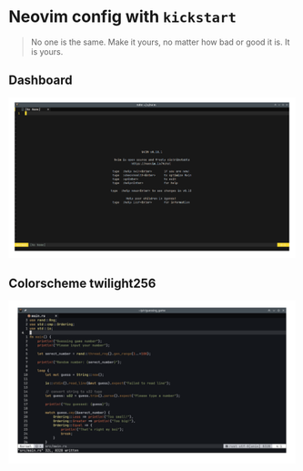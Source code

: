 # Neovim config with `kickstart`

> No one is the same. Make it yours, no matter how bad or good it is. It is yours.

## Dashboard
![dashboard](neovim-dashboard.png)

## Colorscheme twilight256 

![rust-code-example](rust-code-example.png)

